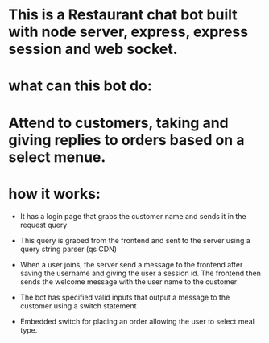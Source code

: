 # This is a Restaurant chat bot built with node server, express, express session and web socket.

# what can this bot do:

# Attend to customers, taking and giving replies to orders based on a select menue.

# how it works:

- It has a login page that grabs the customer name and sends it in the request query

- This query is grabed from the frontend and sent to the server using a query string parser (qs CDN)

- When a user joins, the server send a message to the frontend after saving the username and giving the user a session id. The frontend then sends the welcome message with the user name to the customer

- The bot has specified valid inputs that output a message to the customer using a switch statement

- Embedded switch for placing an order allowing the user to select meal type.
